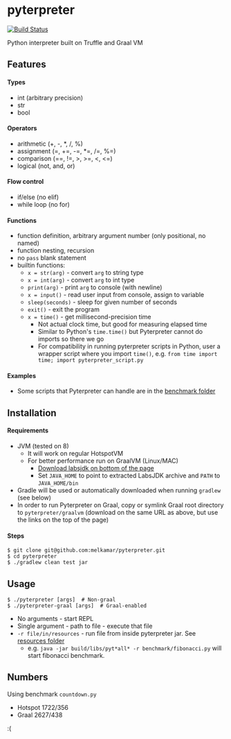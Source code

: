 # pyterpreter

[![Build Status](https://travis-ci.com/melkamar/pyterpreter.svg?token=vMAJz6sAMcPRgk9vRaTy&branch=no-truffle)](https://travis-ci.com/melkamar/pyterpreter)

Python interpreter built on Truffle and Graal VM

## Features

#### Types
- int (arbitrary precision)
- str
- bool

#### Operators
- arithmetic (+, -, *, /, %)
- assignment (=, +=, -=, *=, /=, %=)
- comparison (==, !=, >, >=, <, <=)
- logical (not, and, or)

#### Flow control
- if/else (no elif)
- while loop (no for)

#### Functions
- function definition, arbitrary argument number (only positional, no named)
- function nesting, recursion
- no `pass` blank statement
- builtin functions:
    - `x = str(arg)` - convert `arg` to string type
    - `x = int(arg)` - convert `arg` to int type
    - `print(arg)` - print `arg` to console (with newline)
    - `x = input()` - read user input from console, assign to variable
    - `sleep(seconds)` - sleep for given number of seconds
    - `exit()` - exit the program
    - `x = time()` - get millisecond-precision time 
      - Not actual clock time, but good for measuring elapsed time
      - Similar to Python's `time.time()` but Pyterpreter cannot do imports so there we go
      - For compatibility in running pyterpreter scripts in Python, user a wrapper script where you import `time()`, e.g. `from time import time; import pyterpreter_script.py`

#### Examples
- Some scripts that Pyterpreter can handle are in the [benchmark folder](src/main/resources/benchmark)

## Installation
#### Requirements
- JVM (tested on 8)
    - It will work on regular HotspotVM
    - For better performance run on GraalVM (Linux/MAC)
        - [Download labsjdk on bottom of the page](http://www.oracle.com/technetwork/oracle-labs/program-languages/downloads/index.html)
        - Set `JAVA_HOME` to point to extracted LabsJDK archive and `PATH` to `JAVA_HOME/bin` 
- Gradle will be used or automatically downloaded when running `gradlew` (see below) 
- In order to run Pyterpreter on Graal, copy or symlink Graal root directory to `pyterpreter/graalvm` (download on the same URL as above, but use the links on the top of the page)

#### Steps 
```
$ git clone git@github.com:melkamar/pyterpreter.git
$ cd pyterpreter
$ ./gradlew clean test jar
```

## Usage
```
$ ./pyterpreter [args]  # Non-graal
$ ./pyterpreter-graal [args]  # Graal-enabled
```
- No arguments - start REPL
- Single argument - path to file - execute that file
- `-r file/in/resources` - run file from inside pyterpreter jar. See [resources folder](src/main/resources)
    - e.g. `java -jar build/libs/pyt*all* -r benchmark/fibonacci.py` will start fibonacci benchmark.
    
## Numbers

Using benchmark `countdown.py`

- Hotspot 1722/356
- Graal   2627/438

:( 